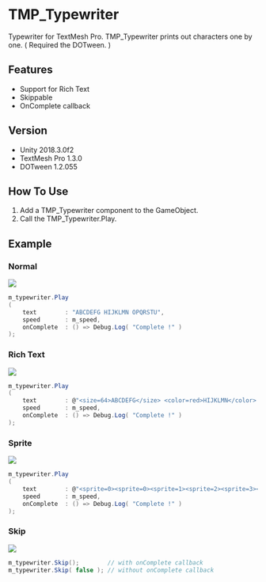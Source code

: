 # TMP_Typewriter

Typewriter for TextMesh Pro. TMP_Typewriter prints out characters one by one. ( Required the DOTween. )

## Features

- Support for Rich Text
- Skippable
- OnComplete callback

## Version

- Unity 2018.3.0f2
- TextMesh Pro 1.3.0
- DOTween 1.2.055

## How To Use

1. Add a TMP_Typewriter component to the GameObject.
2. Call the TMP_Typewriter.Play.

## Example

### Normal

<img src="https://cdn-ak.f.st-hatena.com/images/fotolife/b/baba_s/20181224/20181224115900.gif" />

```cs
m_typewriter.Play
(
    text        : "ABCDEFG HIJKLMN OPQRSTU",
    speed       : m_speed,
    onComplete  : () => Debug.Log( "Complete !" )
);
```

### Rich Text

<img src="https://cdn-ak.f.st-hatena.com/images/fotolife/b/baba_s/20181224/20181224115909.gif" />

```cs
m_typewriter.Play
(
    text        : @"<size=64>ABCDEFG</size> <color=red>HIJKLMN</color> <sprite=0> <link=""https://www.google.co.jp/"">OPQRSTU</link>",
    speed       : m_speed,
    onComplete  : () => Debug.Log( "Complete !" )
);
```

### Sprite

<img src="https://cdn-ak.f.st-hatena.com/images/fotolife/b/baba_s/20181224/20181224115917.gif" />

```cs
m_typewriter.Play
(
    text        : @"<sprite=0><sprite=0><sprite=1><sprite=2><sprite=3><sprite=4><sprite=5><sprite=6><sprite=7><sprite=8><sprite=9><sprite=10>",
    speed       : m_speed,
    onComplete  : () => Debug.Log( "Complete !" )
);
```

### Skip

<img src="https://cdn-ak.f.st-hatena.com/images/fotolife/b/baba_s/20181224/20181224115929.gif" />

```cs
m_typewriter.Skip();        // with onComplete callback
m_typewriter.Skip( false ); // without onComplete callback
```